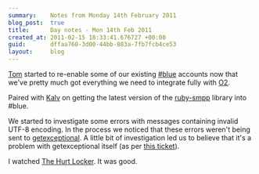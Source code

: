 ```yaml
---
summary:    Notes from Monday 14th February 2011
blog_post:  true
title:      Day notes - Mon 14th Feb 2011
created_at: 2011-02-15 18:33:41.676727 +00:00
guid:       dffaa760-3d00-44bb-883a-7fb7fcb4ce53
layout:     blog
---
```

  [Tom](http://tomafro.net/) started to re-enable some of our existing [#blue](https://hashblue.com/) accounts now that we've pretty much got everything we need to integrate fully with [O2](http://www.o2.co.uk/).

  Paired with [Kalv](http://kalv.co.uk/) on getting the latest version of the [ruby-smpp](https://github.com/freerange/ruby-smpp) library into #blue.

  We started to investigate some errors with messages containing invalid UTF-8 encoding.  In the process we noticed that these errors weren't being sent to [getexceptional](http://www.getexceptional.com/).  A little bit of investigation led us to believe that it's a problem with getexceptional itself (as per [this ticket](http://support.getexceptional.com/discussions/problems/340-invalid-utf8-exceptions-not-being-captured)).

  I watched [The Hurt Locker](http://www.imdb.com/title/tt0887912/).  It was good.
